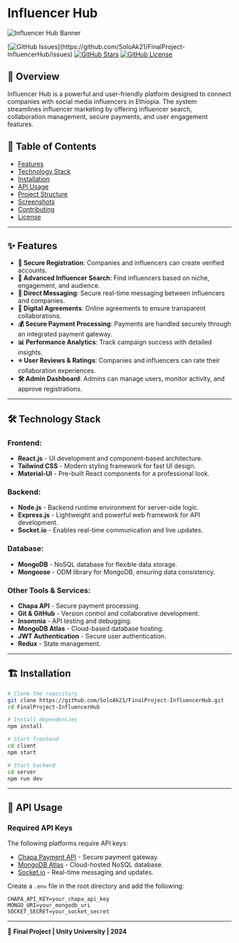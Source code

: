 # Influencer Hub

![Influencer Hub Banner]([https://via.placeholder.com/1200x400?text=Influencer+Hub](https://res.cloudinary.com/dvennby8x/image/upload/v1742314533/snypvkzdbstdzjuxmun3.png))

[![GitHub Issues](https://img.shields.io/github/issues/[SoloAk21/FinalProject-InfluencerHub](https://github.com/SoloAk21/FinalProject-InfluencerHub))](https://github.com/SoloAk21/FinalProject-InfluencerHub/issues)
[![GitHub Stars](https://img.shields.io/github/stars/SoloAk21/FinalProject-InfluencerHub)](https://github.com/SoloAk21/FinalProject-InfluencerHub/stargazers)
[![GitHub License](https://img.shields.io/github/license/SoloAk21/FinalProject-InfluencerHub)](https://github.com/SoloAk21/FinalProject-InfluencerHub/blob/main/LICENSE)

## 🚀 Overview
Influencer Hub is a powerful and user-friendly platform designed to connect companies with social media influencers in Ethiopia. The system streamlines influencer marketing by offering influencer search, collaboration management, secure payments, and user engagement features.

## 📌 Table of Contents
- [Features](#features)
- [Technology Stack](#technology-stack)
- [Installation](#installation)
- [API Usage](#api-usage)
- [Project Structure](#project-structure)
- [Screenshots](#screenshots)
- [Contributing](#contributing)
- [License](#license)

---

## ✨ Features
- **🔐 Secure Registration**: Companies and influencers can create verified accounts.
- **🔎 Advanced Influencer Search**: Find influencers based on niche, engagement, and audience.
- **📨 Direct Messaging**: Secure real-time messaging between influencers and companies.
- **📜 Digital Agreements**: Online agreements to ensure transparent collaborations.
- **💰 Secure Payment Processing**: Payments are handled securely through an integrated payment gateway.
- **📊 Performance Analytics**: Track campaign success with detailed insights.
- **⭐ User Reviews & Ratings**: Companies and influencers can rate their collaboration experiences.
- **🛠 Admin Dashboard**: Admins can manage users, monitor activity, and approve registrations.

---

## 🛠 Technology Stack
### **Frontend:**
- **React.js** - UI development and component-based architecture.
- **Tailwind CSS** - Modern styling framework for fast UI design.
- **Material-UI** - Pre-built React components for a professional look.

### **Backend:**
- **Node.js** - Backend runtime environment for server-side logic.
- **Express.js** - Lightweight and powerful web framework for API development.
- **Socket.io** - Enables real-time communication and live updates.

### **Database:**
- **MongoDB** - NoSQL database for flexible data storage.
- **Mongoose** - ODM library for MongoDB, ensuring data consistency.

### **Other Tools & Services:**
- **Chapa API** - Secure payment processing.
- **Git & GitHub** - Version control and collaborative development.
- **Insomnia** - API testing and debugging.
- **MongoDB Atlas** - Cloud-based database hosting.
- **JWT Authentication** - Secure user authentication.
- **Redux** - State management.

---

## 🏗 Installation

```bash
# Clone the repository
git clone https://github.com/SoloAk21/FinalProject-InfluencerHub.git
cd FinalProject-InfluencerHub

# Install dependencies
npm install

# Start frontend
cd client
npm start

# Start backend
cd server
npm run dev
```

---

## 🔑 API Usage
### Required API Keys
The following platforms require API keys:
- [Chapa Payment API](https://developer.chapa.co) - Secure payment gateway.
- [MongoDB Atlas](https://www.mongodb.com/atlas/database) - Cloud-hosted NoSQL database.
- [Socket.io](https://socket.io/) - Real-time messaging and updates.

Create a `.env` file in the root directory and add the following:
```env
CHAPA_API_KEY=your_chapa_api_key
MONGO_URI=your_mongodb_uri
SOCKET_SECRET=your_socket_secret
```

---


📅 **Final Project | Unity University | 2024**
